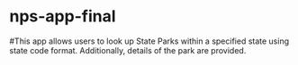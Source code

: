 # nps-app-final

#This app allows users to look up State Parks within a specified state using state code format. Additionally, details of the park are provided.

